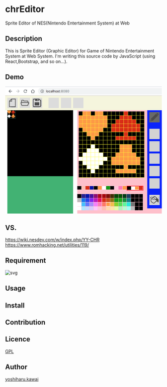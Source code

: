 # chrEditor
Sprite Editor of NES(Nintendo Entertainment System) at Web
## Description
 This is Sprite Editor (Graphic Editor) for Game of Nintendo Entertainment System
at Web System. I'm writing this source code by JavaScript (using React,Bootstrap,
and so on...).
## Demo
![png](public/img/chrEditor_capture_01.png)
## VS. 
https://wiki.nesdev.com/w/index.php/YY-CHR
https://www.romhacking.net/utilities/119/
## Requirement
![svg](https://img.shields.io/badge/React-16.8.5-orange.svg)
## Usage

## Install

## Contribution

## Licence

[GPL](https://github.com/landm1999/testREADME.md/LICENCE)

## Author

[yoshiharu.kawai](https://github.com/landm2000)
